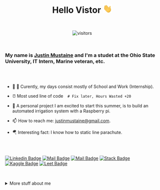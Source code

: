 <div align="center">

# __Hello Vistor__   <img style="float:center" src="https://raw.githubusercontent.com/eEqualsMxC/eEqualsMxC/master/wave.gif" width="30px"> 

</div>


<br>
<div align="center">

![visitors](https://visitor-badge.glitch.me/badge?page_id=eEqualsMxC.eEqualsMxC)

</div>
<br>

### My name is [Justin Mustaine](www.linkedin.com/in/justin-mustaine-84b5a71aa "Check out my Linkedin") and I'm a studet at the Ohio State University, IT Intern, Marine veteran, etc. 
</div>
<br>
<br>


- :telescope: :school: Curently, my days consist mostly of School and Work (Internship). 
   
- :alarm_clock: Most used line of code```   # Fix later, Hours Wasted +20 ```
  
- 🤔 A personal project I am excited to start this summer, is to build an automated irrigation system with a Raspberry pi. 
  
- 📫 How to reach me: justinmustaine@gmail.com.
  
- 🪂 Interesting fact: I know how to static line parachute.

<br>
<br>


[![Linkedin Badge](https://img.shields.io/badge/Justin-84b5a71aa?style=follow&labelColor=0e76a8&logo=linkedin&logoColor=white&color=0e76a8)](www.linkedin.com/in/justin-mustaine-84b5a71aa) [![Mail Badge](https://img.shields.io/badge/-Snail_Mail-c0392b?style=flat&labelColor=c0392b&logo=gmail&logoColor=white)](mailto:justinmustaine@gmail.com) [![Mail Badge](https://img.shields.io/badge/-MustaineTube-e74c3c?style=flat&labelColor=e74c3c&logo=youtube&logoColor=white)](https://www.youtube.com/channel/UCQGm1eT79N3bcrFi1tXvg1w) [![Stack Badge](https://img.shields.io/badge/-StackoverFlow-e74c3c?style=flat&labelColor=f58025&logo=stackoverflow&logoColor=white&color=f58025)](https://stackoverflow.com/users/13297513/import-justin-as-awesome?tab=profile) [![Kaggle Badge](https://img.shields.io/badge/-Kaggle-e74c3c?style=flat&labelColor=20beff&logo=kaggle&logoColor=white&color=20beff)](https://www.kaggle.com/justinmustaine) [![Leet Badge](https://img.shields.io/badge/-Leet_Code-84b5a71aa?&textcolor=111111&style=flat&labelColor=FFA116&logo=kaggle&logoColor=black&color=FFA116)](https://leetcode.com/justinmustaine/)

<br>
<br>

<details>
<summary> 
More stuff about me
</summary>

<br>
<br>

<p> Thanks for taking further intrest about me. However, at this time I havent fully uploaded all my work. This is a work in progress and soon this profile will be up to date.
</p>

<p>
    Again, thank you and check out bellow. I've added a couple badges of technologies that I feel like I have some level of proficeny in. Please note that the order of those technologies will also describe in order my strongest to least strongest. I would have liked to add C++ to the list, but maybe at the end of this summer I'll get it.

</p>

<br>
<br>

<div>

## __Top Technologies__

</div>
<br>

[![Python Badge](https://img.shields.io/badge/-python-3776AB?style=for-the-badge&labelColor=black&logo=python&logoColor=3776AB)](#) [![SQLite Badge](https://img.shields.io/badge/-SQLITE-003B57?style=for-the-badge&labelColor=black&logo=sqlite&logoColor=003B57)](#) [![Excel Badge](https://img.shields.io/badge/-Microsoft_Excel-217346?style=for-the-badge&labelColor=black&logo=Microsoft-Excel&logoColor=217346)](#) [![microsoftaccess Badge](https://img.shields.io/badge/-Microsoft_Access-A4373A?style=for-the-badge&labelColor=black&logo=microsoft-access&logoColor=A4373A)](#) [![R Badge](https://img.shields.io/badge/-_R_-276DC3?style=for-the-badge&labelColor=black&logo=R&logoColor=276DC3)](#) [![HTML Badge](https://img.shields.io/badge/-HTML5-E34F26?style=for-the-badge&labelColor=black&logo=HTML5&logoColor=E34F26)](#) [![Java Badge](https://img.shields.io/badge/-JAVA-007396?style=for-the-badge&labelColor=black&logo=JAVA&logoColor=007396)](#) [![QGIS Badge](https://img.shields.io/badge/-Qgis-589632?style=for-the-badge&labelColor=black&logo=qgis&logoColor=589632)](#) [![linux Badge](https://img.shields.io/badge/-linux-Fcc624?style=for-the-badge&labelColor=black&logo=linux&logoColor=Fcc624)](#) [![windows Badge](https://img.shields.io/badge/-Windows-0078D6?style=for-the-badge&labelColor=black&logo=Windows&logoColor=0078D6)](#) 


<br>
<br>
<br>

## __Github Stats__
<br>

[![Justins GitHub stats](https://github-readme-stats.vercel.app/api?username=eEqualsMxC&hide=contribs,prs,issues&theme=tokyonight)](https://github.com/eEqualsMxC/github-readme-stats)

</details>

 
